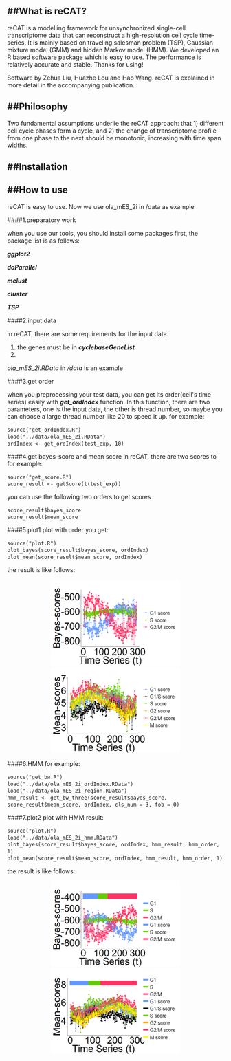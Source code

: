 ##What is reCAT?
-----------
reCAT is a modelling framework for unsynchronized single-cell transcriptome data that can reconstruct a high-resolution cell cycle time-series. It is mainly based on traveling salesman problem (TSP), Gaussian mixture model (GMM) and hidden Markov model (HMM). We developed an R based software package which is easy to use. The performance is relatively accurate and stable. Thanks for using!

Software by Zehua Liu, Huazhe Lou and Hao Wang. reCAT is explained in more detail in the accompanying publication. 

##Philosophy
----------
Two fundamental assumptions underlie the reCAT approach: that 1) different cell cycle phases form a cycle, and 2) the change of transcriptome profile from one phase to the next should be monotonic, increasing with time span widths. 

##Installation
----------

##How to use
----------
reCAT is easy to use. Now we use ola_mES_2i in /data as example

####1.preparatory work

when you use our tools, you should install some packages first, the package list is as follows:

***ggplot2***

***doParallel***

***mclust***

***cluster***

***TSP***

####2.input data

in reCAT, there are some  requirements for the input data. 

1. the genes must be in ***cyclebaseGeneList***
2. 

*ola_mES_2i.RData* in */data* is an example

####3.get order

when you preprocessing your test data, you can get its order(cell's time series) easily with ***get_ordIndex*** function. In this function, there are two parameters, one is the input data, the other is thread number, so maybe you can choose a large thread number like 20 to speed it up. 
for example:

	source("get_ordIndex.R")
	load("../data/ola_mES_2i.RData")
	ordIndex <- get_ordIndex(test_exp, 10)

####4.get bayes-score and mean score
in reCAT, there are two scores to 
for example:

	source("get_score.R")
	score_result <- getScore(t(test_exp))
you can use the following two orders to get scores

	score_result$bayes_score
	score_result$mean_score

####5.plot1
plot with order you get:

	source("plot.R")
	plot_bayes(score_result$bayes_score, ordIndex)
	plot_mean(score_result$mean_score, ordIndex)
the result is like follows:

<div align="center">
<img src="./pic/ola_2i_bayes.png" width = "300" height = "200" alt="ola_2i_bayes"/>
<img src="./pic/ola_2i_mean.png" width = "300" height = "200" alt="ola_2i_mean"/>
</div>

####6.HMM
for example:
	
	source("get_bw.R")
	load("../data/ola_mES_2i_ordIndex.RData")
	load("../data/ola_mES_2i_region.RData")
	hmm_result <- get_bw_three(score_result$bayes_score, score_result$mean_score, ordIndex, cls_num = 3, fob = 0)

####7.plot2
plot with HMM result:
	
	source("plot.R")
	load("../data/ola_mES_2i_hmm.RData")
	plot_bayes(score_result$bayes_score, ordIndex, hmm_result, hmm_order, 1)
	plot_mean(score_result$mean_score, ordIndex, hmm_result, hmm_order, 1)
the result is like follows:

<div align="center">
<img src="./pic/ola_2i_bayes_hmm.png" width = "300" height = "200" alt="ola_2i_bayes_hmm"/>
<img src="./pic/ola_2i_mean_hmm.png" width = "300" height = "200" alt="ola_2i_mean_hmm"/>
</div>